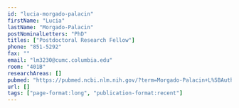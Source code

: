 ```yaml
---
id: "lucia-morgado-palacin"
firstName: "Lucia"
lastName: "Morgado-Palacin"
postNominalLetters: "PhD"
titles: ["Postdoctoral Research Fellow"]
phone: "851-5292"
fax: ""
email: "lm3230@cumc.columbia.edu"
room: "401B"
researchAreas: []
pubmed: "https://pubmed.ncbi.nlm.nih.gov/?term=Morgado-Palacin+L%5BAuthor%5D"
url: []
tags: ["page-format:long", "publication-format:recent"]
---
```

